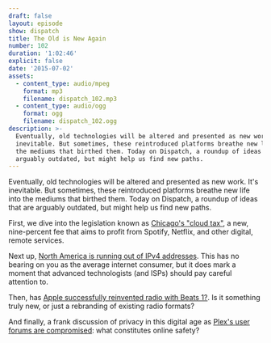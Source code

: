```yaml
---
draft: false
layout: episode
show: dispatch
title: The Old is New Again
number: 102
duration: '1:02:46'
explicit: false
date: '2015-07-02'
assets:
  - content_type: audio/mpeg
    format: mp3
    filename: dispatch_102.mp3
  - content_type: audio/ogg
    format: ogg
    filename: dispatch_102.ogg
description: >-
  Eventually, old technologies will be altered and presented as new work. It's
  inevitable. But sometimes, these reintroduced platforms breathe new life into
  the mediums that birthed them. Today on Dispatch, a roundup of ideas that are
  arguably outdated, but might help us find new paths.
---
```

Eventually, old technologies will be altered and presented as new work. It's inevitable. But sometimes, these reintroduced platforms breathe new life into the mediums that birthed them. Today on Dispatch, a roundup of ideas that are arguably outdated, but might help us find new paths.

First, we dive into the legislation known as [Chicago's "cloud tax"](http://www.chicagotribune.com/bluesky/originals/ct-chicago-cloud-tax-tech-reaction-bsi-20150702-story.html), a new, nine-percent fee that aims to profit from Spotify, Netflix, and other digital, remote services.

Next up, [North America is running out of IPv4 addresses](http://arstechnica.com/information-technology/2015/07/us-exhausts-new-ipv4-addresses-waitlist-begins/). This has no bearing on you as the average internet consumer, but it does mark a moment that advanced technologists (and ISPs) should pay careful attention to.

Then, has [Apple successfully reinvented radio with Beats 1?](http://www.theverge.com/2015/7/2/8883215/beats-1-radio-apple-music-zane-lowe-first-24). Is it something truly new, or just a rebranding of existing radio formats?

And finally, a frank discussion of privacy in this digital age as [Plex's user forums are compromised](http://www.theverge.com/2015/7/2/8887303/plex-hack-password-breach-ransom): what constitutes online safety?